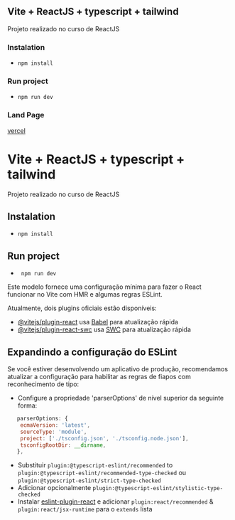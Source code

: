 ## Vite + ReactJS + typescript + tailwind
Projeto realizado no curso de ReactJS

### Instalation
- `npm install`

### Run project
- `npm run dev`

### Land Page
[vercel](https://ts-vite-tailwind-movies.vercel.app/)

# Vite + ReactJS + typescript + tailwind
Projeto realizado no curso de ReactJS

## Instalation
- `npm install`

## Run project
- ` npm run dev`

Este modelo fornece uma configuração mínima para fazer o React funcionar no Vite com HMR e algumas regras ESLint.

Atualmente, dois plugins oficiais estão disponíveis:

- [@vitejs/plugin-react](https://github.com/vitejs/vite-plugin-react/blob/main/packages/plugin-react/README.md) usa [Babel](https://babeljs.io/) para atualização rápida
- [@vitejs/plugin-react-swc](https://github.com/vitejs/vite-plugin-react-swc) usa [SWC](https://swc.rs/) para atualização rápida

## Expandindo a configuração do ESLint

Se você estiver desenvolvendo um aplicativo de produção, recomendamos atualizar a configuração para habilitar as regras de fiapos com reconhecimento de tipo:

- Configure a propriedade 'parserOptions' de nível superior da seguinte forma:

```js
   parserOptions: {
    ecmaVersion: 'latest',
    sourceType: 'module',
    project: ['./tsconfig.json', './tsconfig.node.json'],
    tsconfigRootDir: __dirname,
   },
```

- Substituir `plugin:@typescript-eslint/recommended` to `plugin:@typescript-eslint/recommended-type-checked` ou `plugin:@typescript-eslint/strict-type-checked`
- Adicionar opcionalmente `plugin:@typescript-eslint/stylistic-type-checked`
- Instalar [eslint-plugin-react](https://github.com/jsx-eslint/eslint-plugin-react) e adicionar `plugin:react/recommended` & `plugin:react/jsx-runtime` para o `extends` lista